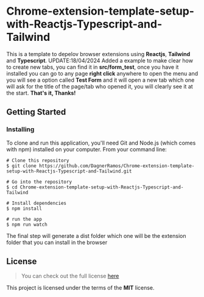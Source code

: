 ﻿# Chrome-extension-template-setup-with-Reactjs-Typescript-and-Tailwind

This is a template to depelov browser extensions using **Reactjs**, **Tailwind** and **Typescript**.
UPDATE:18/04/2024 Added a example to make clear how to create new tabs, you can find it in **src/form_test**,
once you have it installed you can go to any page **right click** anywhere to open the menu and you will see a option
called **Test Form** and it will open a new tab which one will ask for the title of the page/tab who opened it, you will clearly see it at the start.
**That's it, Thanks!**                   

## Getting Started
### Installing

To clone and run this application, you'll need Git and Node.js (which comes with npm) installed on your computer. From your command line:

    # Clone this repository
    $ git clone https://github.com/DagnerRamos/Chrome-extension-template-setup-with-Reactjs-Typescript-and-Tailwind.git

    # Go into the repository
    $ cd Chrome-extension-template-setup-with-Reactjs-Typescript-and-Tailwind

    # Install dependencies
    $ npm install

    # run the app 
    $ npm run watch

The final step will generate a dist folder which one will be the extension folder that you can install in the browser

## License
>You can check out the full license [here](https://github.com/IgorAntun/node-chat/blob/master/LICENSE)

This project is licensed under the terms of the **MIT** license.
